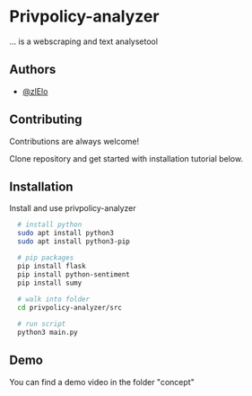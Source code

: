 
# Privpolicy-analyzer

... is a webscraping and text analysetool


## Authors

- [@zlElo](https://www.github.com/zlElo)


## Contributing

Contributions are always welcome!

Clone repository and get started with installation tutorial below.


## Installation

Install and use privpolicy-analyzer

```bash
  # install python
  sudo apt install python3
  sudo apt install python3-pip

  # pip packages
  pip install flask
  pip install python-sentiment
  pip install sumy
  
  # walk into folder
  cd privpolicy-analyzer/src

  # run script
  python3 main.py 
```
    
## Demo

You can find a demo video in the folder "concept"
